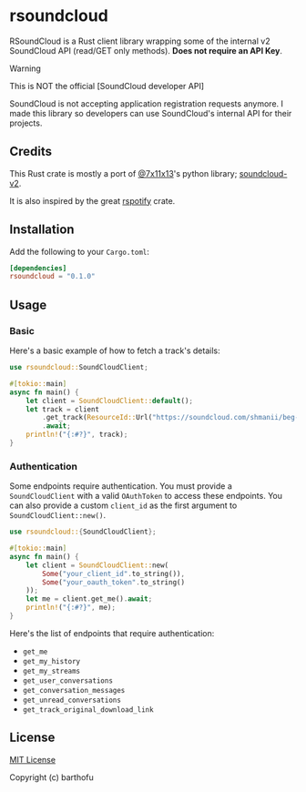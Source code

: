 # rsoundcloud

RSoundCloud is a Rust client library wrapping some of the internal v2 SoundCloud API (read/GET only methods). **Does not require an API Key**.

> [!WARNING]
> This is NOT the official [SoundCloud developer API]
>
> SoundCloud is not accepting application registration requests anymore. I made this library so developers can use SoundCloud's internal API for their projects.

## Credits

This Rust crate is mostly a port of [@7x11x13](https://github.com/7x11x13)'s python library; [soundcloud-v2](https://github.com/7x11x13/soundcloud.py).

It is also inspired by the great [rspotify](https://github.com/ramsayleung/rspotify) crate.

## Installation

Add the following to your `Cargo.toml`:

```toml
[dependencies]
rsoundcloud = "0.1.0"
```

## Usage

### Basic

Here's a basic example of how to fetch a track's details:
```rust
use rsoundcloud::SoundCloudClient;

#[tokio::main]
async fn main() {
    let client = SoundCloudClient::default();
    let track = client
        .get_track(ResourceId::Url("https://soundcloud.com/shmanii/beg-me-to-come-over".to_string()))
        .await;
    println!("{:#?}", track);
}
```

### Authentication

Some endpoints require authentication. You must provide a `SoundCloudClient` with a valid `OAuthToken` to access these endpoints.
You can also provide a custom `client_id` as the first argument to `SoundCloudClient::new()`.

```rust
use rsoundcloud::{SoundCloudClient};

#[tokio::main]
async fn main() {
    let client = SoundCloudClient::new(
        Some("your_client_id".to_string()), 
        Some("your_oauth_token".to_string()
    ));
    let me = client.get_me().await;
    println!("{:#?}", me);
}
```

Here's the list of endpoints that require authentication:
- `get_me`
- `get_my_history`
- `get_my_streams`
- `get_user_conversations`
- `get_conversation_messages`
- `get_unread_conversations`
- `get_track_original_download_link`

## License

[MIT License](./LICENSE)

Copyright (c) barthofu